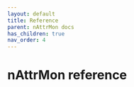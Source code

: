 ```yaml
---
layout: default
title: Reference
parent: nAttrMon docs
has_children: true
nav_order: 4
---
```


# nAttrMon reference